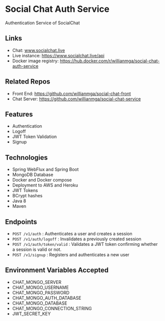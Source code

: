 # Social Chat Auth Service

Authentication Service of SocialChat

## Links
* Chat: www.socialchat.live
* Live instance: https://www.socialchat.live/api
* Docker image registry: https://hub.docker.com/r/willianmga/social-chat-auth-service

## Related Repos
* Front End: https://github.com/willianmga/social-chat-front
* Chat Server: https://github.com/willianmga/social-chat-service

## Features
* Authentication
* Logoff
* JWT Token Validation
* Signup

## Technologies
* Spring WebFlux and Spring Boot
* MongoDB Database
* Docker and Docker compose
* Deployment to AWS and Heroku
* JWT Tokens
* BCrypt hashes
* Java 8
* Maven

## Endpoints
* ```POST /v1/auth``` : Authenticates a user and creates a session
* ```POST /v1/auth/logoff``` : Invalidates a previously created session
* ```POST /v1/auth/token/valid``` : Validates a JWT token confirming whether a session is valid or not.
* ```POST /v1/signup``` : Registers and authenticates a new user 

## Environment Variables Accepted
* CHAT_MONGO_SERVER
* CHAT_MONGO_USERNAME
* CHAT_MONGO_PASSWORD
* CHAT_MONGO_AUTH_DATABASE
* CHAT_MONGO_DATABASE
* CHAT_MONGO_CONNECTION_STRING
* JWT_SECRET_KEY
